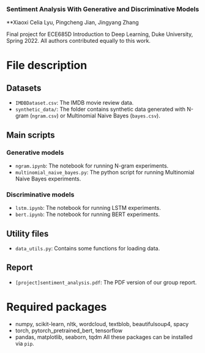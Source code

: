 ### Sentiment Analysis With Generative and Discriminative Models

**Xiaoxi Celia Lyu, Pingcheng Jian, Jingyang Zhang

Final project for ECE685D Introduction to Deep Learning, Duke University, Spring 2022. All authors contributed equally to this work.


# File description
## Datasets
- `IMDBDataset.csv`: The IMDB movie review data.
- `synthetic_data/`: The folder contains synthetic data generated with N-gram (`ngram.csv`) or Multinomial Naive Bayes (`bayes.csv`).

## Main scripts
### Generative models
- `ngram.ipynb`: The notebook for running N-gram experiments.
- `multinomial_naive_bayes.py`: The python script for running Multinomial Naive Bayes experiments.

### Discriminative models
- `lstm.ipynb`: The notebook for running LSTM experiments.
- `bert.ipynb`: The notebook for running BERT experiments.

## Utility files
- `data_utils.py`: Contains some functions for loading data.

## Report
- `[project]sentiment_analysis.pdf`: The PDF version of our group report. 

# Required packages
- numpy, scikit-learn, nltk, wordcloud, textblob, beautifulsoup4, spacy
- torch, pytorch_pretrained_bert, tensorflow
- pandas, matplotlib, seaborn, tqdm
All these packages can be installed via `pip`.
